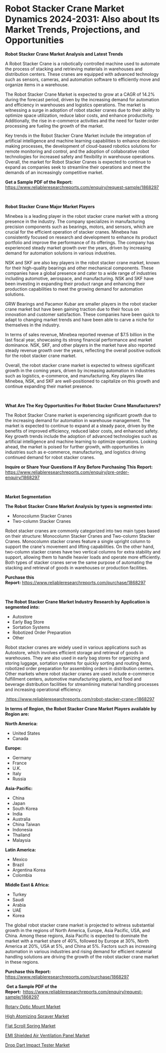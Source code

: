 <p><h1>Robot Stacker Crane Market Dynamics 2024-2031: Also about Its Market Trends, Projections, and Opportunities</h1></p><p><strong>Robot Stacker Crane Market Analysis and Latest Trends</strong></p>
<p><p>A Robot Stacker Crane is a robotically controlled machine used to automate the process of stacking and retrieving materials in warehouses and distribution centers. These cranes are equipped with advanced technology such as sensors, cameras, and automation software to efficiently move and organize items in a warehouse.</p><p>The Robot Stacker Crane Market is expected to grow at a CAGR of 14.2% during the forecast period, driven by the increasing demand for automation and efficiency in warehouses and logistics operations. The market is witnessing a surge in adoption of robot stacker cranes due to their ability to optimize space utilization, reduce labor costs, and enhance productivity. Additionally, the rise in e-commerce activities and the need for faster order processing are fueling the growth of the market.</p><p>Key trends in the Robot Stacker Crane Market include the integration of artificial intelligence and machine learning capabilities to enhance decision-making processes, the development of cloud-based robotics solutions for remote monitoring and control, and the adoption of collaborative robot technologies for increased safety and flexibility in warehouse operations. Overall, the market for Robot Stacker Cranes is expected to continue to expand as companies seek to streamline their operations and meet the demands of an increasingly competitive market.</p></p>
<p><strong>Get a Sample PDF of the Report:&nbsp;</strong> <a href="https://www.reliableresearchreports.com/enquiry/request-sample/1868297">https://www.reliableresearchreports.com/enquiry/request-sample/1868297</a></p>
<p>&nbsp;</p>
<p><strong>Robot Stacker Crane Major Market Players</strong></p>
<p><p>Minebea is a leading player in the robot stacker crane market with a strong presence in the industry. The company specializes in manufacturing precision components such as bearings, motors, and sensors, which are crucial for the efficient operation of stacker cranes. Minebea has consistently focused on research and development to enhance its product portfolio and improve the performance of its offerings. The company has experienced steady market growth over the years, driven by increasing demand for automation solutions in various industries.</p><p>NSK and SKF are also key players in the robot stacker crane market, known for their high-quality bearings and other mechanical components. These companies have a global presence and cater to a wide range of industries including automotive, aerospace, and manufacturing. NSK and SKF have been investing in expanding their product range and enhancing their production capabilities to meet the growing demand for automation solutions.</p><p>GRW Bearings and Pacamor Kubar are smaller players in the robot stacker crane market but have been gaining traction due to their focus on innovation and customer satisfaction. These companies have been quick to adapt to changing market trends and have been able to carve a niche for themselves in the industry.</p><p>In terms of sales revenue, Minebea reported revenue of $7.5 billion in the last fiscal year, showcasing its strong financial performance and market dominance. NSK, SKF, and other players in the market have also reported steady revenue growth over the years, reflecting the overall positive outlook for the robot stacker crane market.</p><p>Overall, the robot stacker crane market is expected to witness significant growth in the coming years, driven by increasing automation in industries such as logistics, e-commerce, and manufacturing. Key players like Minebea, NSK, and SKF are well-positioned to capitalize on this growth and continue expanding their market presence.</p></p>
<p>&nbsp;</p>
<p><strong>What Are The Key Opportunities For Robot Stacker Crane Manufacturers?</strong></p>
<p><p>The Robot Stacker Crane market is experiencing significant growth due to the increasing demand for automation in warehouse management. The market is expected to continue to expand at a steady pace, driven by the benefits of improved efficiency, reduced labor costs, and enhanced safety. Key growth trends include the adoption of advanced technologies such as artificial intelligence and machine learning to optimize operations. Looking ahead, the market is poised for further growth, with opportunities in industries such as e-commerce, manufacturing, and logistics driving continued demand for robot stacker cranes.</p></p>
<p><strong>Inquire or Share Your Questions If Any Before Purchasing This Report:</strong> <a href="https://www.reliableresearchreports.com/enquiry/pre-order-enquiry/1868297">https://www.reliableresearchreports.com/enquiry/pre-order-enquiry/1868297</a></p>
<p>&nbsp;</p>
<p><strong>Market Segmentation</strong></p>
<p><strong>The Robot Stacker Crane Market Analysis by types is segmented into:</strong></p>
<p><ul><li>Monocolumn Stacker Cranes</li><li>Two-column Stacker Cranes</li></ul></p>
<p><p>Robot stacker cranes are commonly categorized into two main types based on their structure: Monocolumn Stacker Cranes and Two-column Stacker Cranes. Monocolumn stacker cranes feature a single upright column to support the crane's movement and lifting capabilities. On the other hand, two-column stacker cranes have two vertical columns for extra stability and support, allowing them to handle heavier loads and operate more efficiently. Both types of stacker cranes serve the same purpose of automating the stacking and retrieval of goods in warehouses or production facilities.</p></p>
<p><strong>Purchase this Report:&nbsp;</strong><a href="https://www.reliableresearchreports.com/purchase/1868297">https://www.reliableresearchreports.com/purchase/1868297</a></p>
<p>&nbsp;</p>
<p><strong>The Robot Stacker Crane Market Industry Research by Application is segmented into:</strong></p>
<p><ul><li>Autostore</li><li>Early Bag Store</li><li>Sortation Systems</li><li>Robotized Order Preparation</li><li>Other</li></ul></p>
<p><p>Robot stacker cranes are widely used in various applications such as Autostore, which involves efficient storage and retrieval of goods in warehouses. They are also used in early bag stores for organizing and storing luggage, sortation systems for quickly sorting and routing items, robotized order preparation for assembling orders in distribution centers. Other markets where robot stacker cranes are used include e-commerce fulfillment centers, automotive manufacturing plants, and food and beverage distribution facilities for streamlining material handling processes and increasing operational efficiency.</p></p>
<p><a href="https://www.reliableresearchreports.com/robot-stacker-crane-r1868297">&nbsp;https://www.reliableresearchreports.com/robot-stacker-crane-r1868297</a></p>
<p><strong>In terms of Region, the Robot Stacker Crane Market Players available by Region are:</strong></p>
<p>
    <p> <strong> North America: </strong>
        <ul>
            <li>United States</li>
            <li>Canada</li>
        </ul>
        </p> 
    <p> <strong> Europe: </strong>
        <ul>
            <li>Germany</li>
            <li>France</li>
            <li>U.K.</li>
            <li>Italy</li>
            <li>Russia</li>
        </ul>
        </p> 
    <p> <strong> Asia-Pacific: </strong>
        <ul>
            <li>China</li>
            <li>Japan</li>
            <li>South Korea</li>
            <li>India</li>
            <li>Australia</li>
            <li>China Taiwan</li>
            <li>Indonesia</li>
            <li>Thailand</li>
            <li>Malaysia</li>
        </ul>
        </p> 
    <p> <strong> Latin America: </strong>
        <ul>
            <li>Mexico</li>
            <li>Brazil</li>
            <li>Argentina Korea</li>
            <li>Colombia</li>
        </ul>
        </p> 
    <p> <strong> Middle East & Africa: </strong>
        <ul>
            <li>Turkey</li>
            <li>Saudi</li>
            <li>Arabia</li>
            <li>UAE</li>
            <li>Korea</li>
        </ul>
    </p>
    </p>
<p><p>The global robot stacker crane market is projected to witness substantial growth in the regions of North America, Europe, Asia Pacific, USA, and China. Among these regions, Asia Pacific is expected to dominate the market with a market share of 40%, followed by Europe at 30%, North America at 20%, USA at 5%, and China at 5%. Factors such as increasing automation in various industries and rising demand for efficient material handling solutions are driving the growth of the robot stacker crane market in these regions.</p></p>
<p><strong>Purchase this Report: </strong><a href="https://www.reliableresearchreports.com/purchase/1868297">https://www.reliableresearchreports.com/purchase/1868297</a></p>
<p>&nbsp;<strong>Get a Sample PDF of the Report:&nbsp;&nbsp;</strong><a href="https://www.reliableresearchreports.com/enquiry/request-sample/1868297">https://www.reliableresearchreports.com/enquiry/request-sample/1868297</a></p>
<p><strong></strong></p>
<p><p><a href="https://github.com/alexxisgm/Market-Research-Report-List-2/blob/main/rotary-optic-mount-market.md">Rotary Optic Mount Market</a></p><p><a href="https://github.com/wrwgzwbr35/Market-Research-Report-List-2/blob/main/high-atomizing-sprayer-market.md">High Atomizing Sprayer Market</a></p><p><a href="https://github.com/mdhefjumiah/Market-Research-Report-List-2/blob/main/flat-scroll-spring-market.md">Flat Scroll Spring Market</a></p><p><a href="https://github.com/HenrietteMills1/Market-Research-Report-List-2/blob/main/emi-shielded-air-ventilation-panel-market.md">EMI Shielded Air Ventilation Panel Market</a></p><p><a href="https://github.com/sifatuddin25/Market-Research-Report-List-2/blob/main/drop-dart-lmpact-tester-market.md">Drop Dart lmpact Tester Market</a></p></p>